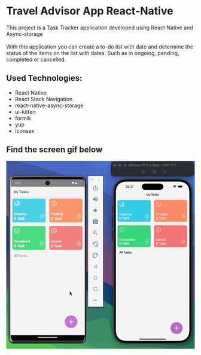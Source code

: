 # Travel Advisor App React-Native

This project is a Task Tracker application developed using React Native and Async-storage
<br/>
<br/> With this application you can create a to-do list with date and determine the status of the items on the list with dates. Such as in ongoing, pending, completed or cancelled.
<br/>

## Used Technologies:

- React Native
- React Stack Navigation
- react-native-async-storage
- ui-kitten
- formik
- yup
- Iconsax

<h2> Find the screen gif below </h2>

![](/tt.gif)
